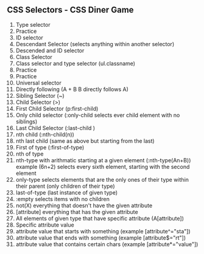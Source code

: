 ## CSS Selectors - CSS Diner Game

1. Type selector
2. Practice
4. ID selector
5. Descendant Selector (selects anything within another selector)
6. Descended and ID selector
7. Class Selector
8. Class selector and type selector (ul.classname)
9. Practice
10. Practice
11. Universal selector
12. Directly following (A + B B directly follows A)
13. Sibling Selector (~)
14. Child Selector (>)
15. First Child Selector (p:first-child)
16. Only child selector (:only-child selects ever child element with no siblings)
17. Last Child Selector (:last-child )
18. nth child (:nth-child(n))
19. nth last child (same as above but starting from the last)
20. First of type (:first-of-type)
21. nth of type
22. nth-type with arithmatic starting at a given element (:nth-type(An+B)) example (6n+2) selects every sixth element, starting with the second element
23. only-type selects elements that are the only ones of their type within their parent (only children of their type)
24. last-of-type (last instance of given type)
25. :empty selects items with no children
26. not(X) everything that doesn't have the given attribute
27. \[attribute\] everything that has the given attribute 
28. All elements of given type that have specific attribute (A\[attribute\])
29. Specific attribute value
30. attribute value that starts with something (example \[attribute^="sta"\])
31. attribute value that ends with something (example \[attribute$="rt"\])
32. attribute value that contains certain chars (example \[attribute*="value"\])